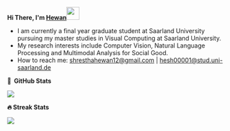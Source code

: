 <b>Hi There, I'm <a href="https://hewanshrestha.github.io" target="_blank">Hewan</a></b><img src="https://raw.githubusercontent.com/iampavangandhi/iampavangandhi/master/gifs/Hi.gif" width="30px">

- I am currently a final year graduate student at Saarland University pursuing my master studies in Visual Computing at Saarland University.
- My research interests include Computer Vision, Natural Language Processing and Multimodal Analysis for Social Good.
- How to reach me: shresthahewan12@gmail.com | hesh00001@stud.uni-saarland.de



<p align="left">
	<b> 📝 &nbsp;GitHub Stats </b>
</p>
<p align="left">
	<img src="https://github-readme-stats.vercel.app/api?username=hewanshrestha&show_icons=true&theme=blue-green">
</p>
<p align="left">
	<b>🔥 Streak Stats </b>
</p>

<p align="left">
	<img src="https://streak-stats.demolab.com?user=hewanshrestha">
</p>


